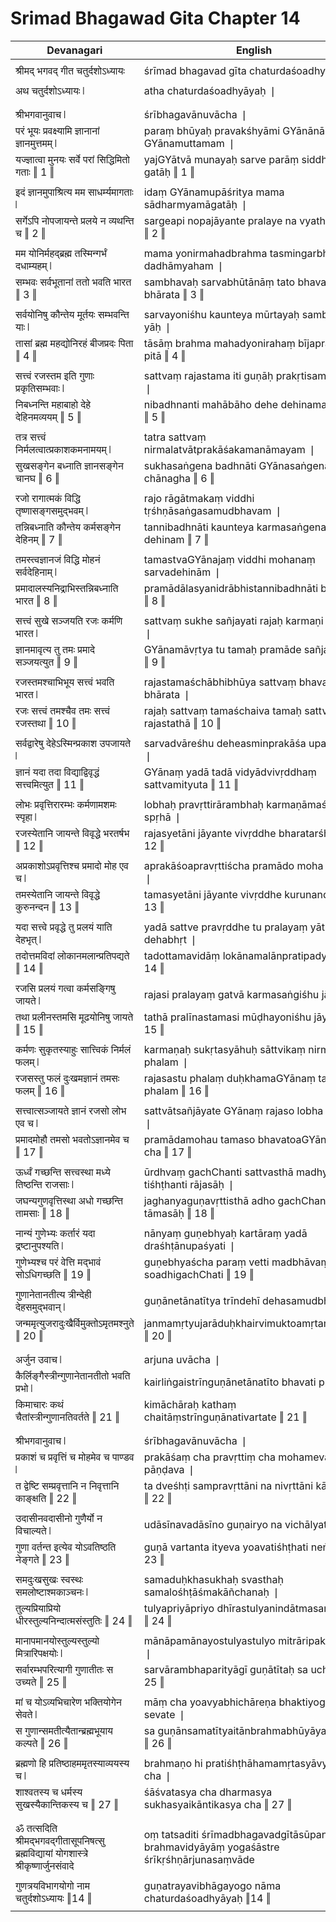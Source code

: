 # Srimad Bhagawad Gita Chapter 14

| Devanagari | English |
| ------ | ------ |
|  |  |
| श्रीमद् भगवद् गीत चतुर्दशोऽध्यायः   | śrīmad bhagavad gīta chaturdaśoadhyāyaḥ   |
|  |  |
| अथ चतुर्दशोऽध्यायः ❘   | atha chaturdaśoadhyāyaḥ ❘   |
|  |  |
|  |  |
| श्रीभगवानुवाच ❘   | śrībhagavānuvācha ❘   |
| परं भूयः प्रवक्ष्यामि ज्ञानानां ज्ञानमुत्तमम् ❘   | paraṃ bhūyaḥ pravakśhyāmi GYānānāṃ GYānamuttamam ❘   |
| यज्ज्ञात्वा मुनयः सर्वे परां सिद्धिमितो गताः ‖ 1 ‖   | yajGYātvā munayaḥ sarve parāṃ siddhimito gatāḥ ‖ 1 ‖   |
|  |  |
| इदं ज्ञानमुपाश्रित्य मम साधर्म्यमागताः ❘   | idaṃ GYānamupāśritya mama sādharmyamāgatāḥ ❘   |
| सर्गेऽपि नोपजायन्ते प्रलये न व्यथन्ति च ‖ 2 ‖   | sargeapi nopajāyante pralaye na vyathanti cha ‖ 2 ‖   |
|  |  |
| मम योनिर्महद्ब्रह्म तस्मिन्गर्भं दधाम्यहम् ❘   | mama yonirmahadbrahma tasmingarbhaṃ dadhāmyaham ❘   |
| सम्भवः सर्वभूतानां ततो भवति भारत ‖ 3 ‖   | sambhavaḥ sarvabhūtānāṃ tato bhavati bhārata ‖ 3 ‖   |
|  |  |
| सर्वयोनिषु कौन्तेय मूर्तयः सम्भवन्ति याः ❘   | sarvayoniśhu kaunteya mūrtayaḥ sambhavanti yāḥ ❘   |
| तासां ब्रह्म महद्योनिरहं बीजप्रदः पिता ‖ 4 ‖   | tāsāṃ brahma mahadyonirahaṃ bījapradaḥ pitā ‖ 4 ‖   |
|  |  |
| सत्त्वं रजस्तम इति गुणाः प्रकृतिसम्भवाः ❘   | sattvaṃ rajastama iti guṇāḥ prakṛtisambhavāḥ ❘   |
| निबध्नन्ति महाबाहो देहे देहिनमव्ययम् ‖ 5 ‖   | nibadhnanti mahābāho dehe dehinamavyayam ‖ 5 ‖   |
|  |  |
| तत्र सत्त्वं निर्मलत्वात्प्रकाशकमनामयम् ❘   | tatra sattvaṃ nirmalatvātprakāśakamanāmayam ❘   |
| सुखसङ्गेन बध्नाति ज्ञानसङ्गेन चानघ ‖ 6 ‖   | sukhasaṅgena badhnāti GYānasaṅgena chānagha ‖ 6 ‖   |
|  |  |
| रजो रागात्मकं विद्धि तृष्णासङ्गसमुद्भवम् ❘   | rajo rāgātmakaṃ viddhi tṛśhṇāsaṅgasamudbhavam ❘   |
| तन्निबध्नाति कौन्तेय कर्मसङ्गेन देहिनम् ‖ 7 ‖   | tannibadhnāti kaunteya karmasaṅgena dehinam ‖ 7 ‖   |
|  |  |
| तमस्त्वज्ञानजं विद्धि मोहनं सर्वदेहिनाम् ❘   | tamastvaGYānajaṃ viddhi mohanaṃ sarvadehinām ❘   |
| प्रमादालस्यनिद्राभिस्तन्निबध्नाति भारत ‖ 8 ‖   | pramādālasyanidrābhistannibadhnāti bhārata ‖ 8 ‖   |
|  |  |
| सत्त्वं सुखे सञ्जयति रजः कर्मणि भारत ❘   | sattvaṃ sukhe sañjayati rajaḥ karmaṇi bhārata ❘   |
| ज्ञानमावृत्य तु तमः प्रमादे सञ्जयत्युत ‖ 9 ‖   | GYānamāvṛtya tu tamaḥ pramāde sañjayatyuta ‖ 9 ‖   |
|  |  |
| रजस्तमश्चाभिभूय सत्त्वं भवति भारत ❘   | rajastamaśchābhibhūya sattvaṃ bhavati bhārata ❘   |
| रजः सत्त्वं तमश्चैव तमः सत्त्वं रजस्तथा ‖ 10 ‖   | rajaḥ sattvaṃ tamaśchaiva tamaḥ sattvaṃ rajastathā ‖ 10 ‖   |
|  |  |
| सर्वद्वारेषु देहेऽस्मिन्प्रकाश उपजायते ❘   | sarvadvāreśhu deheasminprakāśa upajāyate ❘   |
| ज्ञानं यदा तदा विद्याद्विवृद्धं सत्त्वमित्युत ‖ 11 ‖   | GYānaṃ yadā tadā vidyādvivṛddhaṃ sattvamityuta ‖ 11 ‖   |
|  |  |
| लोभः प्रवृत्तिरारम्भः कर्मणामशमः स्पृहा ❘   | lobhaḥ pravṛttirārambhaḥ karmaṇāmaśamaḥ spṛhā ❘   |
| रजस्येतानि जायन्ते विवृद्धे भरतर्षभ ‖ 12 ‖   | rajasyetāni jāyante vivṛddhe bharatarśhabha ‖ 12 ‖   |
|  |  |
| अप्रकाशोऽप्रवृत्तिश्च प्रमादो मोह एव च ❘   | aprakāśoapravṛttiścha pramādo moha eva cha ❘   |
| तमस्येतानि जायन्ते विवृद्धे कुरुनन्दन ‖ 13 ‖   | tamasyetāni jāyante vivṛddhe kurunandana ‖ 13 ‖   |
|  |  |
| यदा सत्त्वे प्रवृद्धे तु प्रलयं याति देहभृत् ❘   | yadā sattve pravṛddhe tu pralayaṃ yāti dehabhṛt ❘   |
| तदोत्तमविदां लोकानमलान्प्रतिपद्यते ‖ 14 ‖   | tadottamavidāṃ lokānamalānpratipadyate ‖ 14 ‖   |
|  |  |
| रजसि प्रलयं गत्वा कर्मसङ्गिषु जायते ❘   | rajasi pralayaṃ gatvā karmasaṅgiśhu jāyate ❘   |
| तथा प्रलीनस्तमसि मूढयोनिषु जायते ‖ 15 ‖   | tathā pralīnastamasi mūḍhayoniśhu jāyate ‖ 15 ‖   |
|  |  |
| कर्मणः सुकृतस्याहुः सात्त्विकं निर्मलं फलम् ❘   | karmaṇaḥ sukṛtasyāhuḥ sāttvikaṃ nirmalaṃ phalam ❘   |
| रजसस्तु फलं दुःखमज्ञानं तमसः फलम् ‖ 16 ‖   | rajasastu phalaṃ duḥkhamaGYānaṃ tamasaḥ phalam ‖ 16 ‖   |
|  |  |
| सत्त्वात्सञ्जायते ज्ञानं रजसो लोभ एव च ❘   | sattvātsañjāyate GYānaṃ rajaso lobha eva cha ❘   |
| प्रमादमोहौ तमसो भवतोऽज्ञानमेव च ‖ 17 ‖   | pramādamohau tamaso bhavatoaGYānameva cha ‖ 17 ‖   |
|  |  |
| ऊर्ध्वं गच्छन्ति सत्त्वस्था मध्ये तिष्ठन्ति राजसाः ❘   | ūrdhvaṃ gachChanti sattvasthā madhye tiśhṭhanti rājasāḥ ❘   |
| जघन्यगुणवृत्तिस्था अधो गच्छन्ति तामसाः ‖ 18 ‖   | jaghanyaguṇavṛttisthā adho gachChanti tāmasāḥ ‖ 18 ‖   |
|  |  |
| नान्यं गुणेभ्यः कर्तारं यदा द्रष्टानुपश्यति ❘   | nānyaṃ guṇebhyaḥ kartāraṃ yadā draśhṭānupaśyati ❘   |
| गुणेभ्यश्च परं वेत्ति मद्भावं सोऽधिगच्छति ‖ 19 ‖   | guṇebhyaścha paraṃ vetti madbhāvaṃ soadhigachChati ‖ 19 ‖   |
|  |  |
| गुणानेतानतीत्य त्रीन्देही देहसमुद्भवान् ❘   | guṇānetānatītya trīndehī dehasamudbhavān ❘   |
| जन्ममृत्युजरादुःखैर्विमुक्तोऽमृतमश्नुते ‖ 20 ‖   | janmamṛtyujarāduḥkhairvimuktoamṛtamaśnute ‖ 20 ‖   |
|  |  |
|  |  |
| अर्जुन उवाच ❘   | arjuna uvācha ❘   |
| कैर्लिङ्गैस्त्रीन्गुणानेतानतीतो भवति प्रभो ❘   | kairliṅgaistrīnguṇānetānatīto bhavati prabho ❘   |
| किमाचारः कथं चैतांस्त्रीन्गुणानतिवर्तते ‖ 21 ‖   | kimāchāraḥ kathaṃ chaitāṃstrīnguṇānativartate ‖ 21 ‖   |
|  |  |
|  |  |
| श्रीभगवानुवाच ❘   | śrībhagavānuvācha ❘   |
| प्रकाशं च प्रवृत्तिं च मोहमेव च पाण्डव ❘   | prakāśaṃ cha pravṛttiṃ cha mohameva cha pāṇḍava ❘   |
| त द्वेष्टि सम्प्रवृत्तानि न निवृत्तानि काङ्क्षति ‖ 22 ‖   | ta dveśhṭi sampravṛttāni na nivṛttāni kāṅkśhati ‖ 22 ‖   |
|  |  |
| उदासीनवदासीनो गुणैर्यो न विचाल्यते ❘   | udāsīnavadāsīno guṇairyo na vichālyate ❘   |
| गुणा वर्तन्त इत्येव योऽवतिष्ठति नेङ्गते ‖ 23 ‖   | guṇā vartanta ityeva yoavatiśhṭhati neṅgate ‖ 23 ‖   |
|  |  |
| समदुःखसुखः स्वस्थः समलोष्टाश्मकाञ्चनः ❘   | samaduḥkhasukhaḥ svasthaḥ samalośhṭāśmakāñchanaḥ ❘   |
| तुल्यप्रियाप्रियो धीरस्तुल्यनिन्दात्मसंस्तुतिः ‖ 24 ‖   | tulyapriyāpriyo dhīrastulyanindātmasaṃstutiḥ ‖ 24 ‖   |
|  |  |
| मानापमानयोस्तुल्यस्तुल्यो मित्रारिपक्षयोः ❘   | mānāpamānayostulyastulyo mitrāripakśhayoḥ ❘   |
| सर्वारम्भपरित्यागी गुणातीतः स उच्यते ‖ 25 ‖   | sarvārambhaparityāgī guṇātītaḥ sa uchyate ‖ 25 ‖   |
|  |  |
| मां च योऽव्यभिचारेण भक्तियोगेन सेवते ❘   | māṃ cha yoavyabhichāreṇa bhaktiyogena sevate ❘   |
| स गुणान्समतीत्यैतान्ब्रह्मभूयाय कल्पते ‖ 26 ‖   | sa guṇānsamatītyaitānbrahmabhūyāya kalpate ‖ 26 ‖   |
|  |  |
| ब्रह्मणो हि प्रतिष्ठाहममृतस्याव्ययस्य च ❘   | brahmaṇo hi pratiśhṭhāhamamṛtasyāvyayasya cha ❘   |
| शाश्वतस्य च धर्मस्य सुखस्यैकान्तिकस्य च ‖ 27 ‖   | śāśvatasya cha dharmasya sukhasyaikāntikasya cha ‖ 27 ‖   |
|  |  |
|  |  |
| ॐ तत्सदिति श्रीमद्भगवद्गीतासूपनिषत्सु ब्रह्मविद्यायां योगशास्त्रे श्रीकृष्णार्जुनसंवादे   | oṃ tatsaditi śrīmadbhagavadgītāsūpaniśhatsu brahmavidyāyāṃ yogaśāstre śrīkṛśhṇārjunasaṃvāde   |
|  |  |
| गुणत्रयविभागयोगो नाम चतुर्दशोऽध्यायः ‖14 ‖   | guṇatrayavibhāgayogo nāma chaturdaśoadhyāyaḥ ‖14 ‖   |
|  |  |
